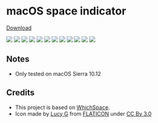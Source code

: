 # macOS space indicator

[Download](https://github.com/dshnkao/SpaceId/releases)

![](https://raw.githubusercontent.com/dshnkao/SpaceId/master/images/a.png)
![](https://raw.githubusercontent.com/dshnkao/SpaceId/master/images/b.png)
![](https://raw.githubusercontent.com/dshnkao/SpaceId/master/images/c.png)
![](https://raw.githubusercontent.com/dshnkao/SpaceId/master/images/d.png)
![](https://raw.githubusercontent.com/dshnkao/SpaceId/master/images/e.png)
![](https://raw.githubusercontent.com/dshnkao/SpaceId/master/images/f.png)
![](https://raw.githubusercontent.com/dshnkao/SpaceId/master/images/g.png)
![](https://raw.githubusercontent.com/dshnkao/SpaceId/master/images/h.png)
![](https://raw.githubusercontent.com/dshnkao/SpaceId/master/images/i.png)
![](https://raw.githubusercontent.com/dshnkao/SpaceId/master/images/j.png)
![](https://raw.githubusercontent.com/dshnkao/SpaceId/master/images/k.png)
![](https://raw.githubusercontent.com/dshnkao/SpaceId/master/images/l.png)

## Notes
* Only tested on macOS Sierra 10.12

## Credits
* This project is based on [WhichSpace](https://github.com/gechr/WhichSpace/).
* Icon made by [Lucy G](http://bylucyg.com) from [FLATICON](http://www.flaticon.com) under [CC By 3.0](https://creativecommons.org/licenses/by/3.0/)
